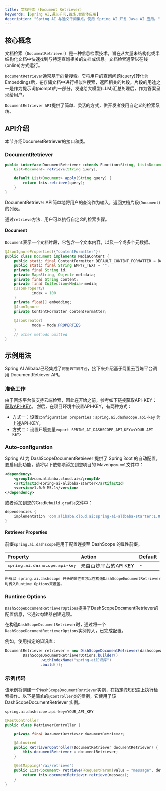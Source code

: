 ```yaml
---
title: 文档检索 (Document Retriever)
keywords: [Spring AI,通义千问,百炼,智能体应用]
description: "Spring AI 与通义千问集成，使用 Spring AI 开发 Java AI 应用。"
---
```


## 核心概念
文档检索（`DocumentRetriever`）是一种信息检索技术，旨在从大量未结构化或半结构化文档中快速找到与特定查询相关的文档或信息。文档检索通常以在线(online)方式运行。

`DocumentRetriever`通常基于向量搜索。它将用户的查询问题(query)转化为Embeddings后，在存储文档中进行相似性搜索，返回相关的片段。片段的用途之一是作为提示词(prompt)的一部分，发送给大模型(LLM)汇总处理后，作为答案呈现给用户。

`DocumentRetriever API`提供了简单、灵活的方式，供开发者使用自定义的检索系统。

## API介绍
本节介绍DocumentRetriever的接口和类。
### DocumentRetriever
```java
public interface DocumentRetriever extends Function<String, List<Document>> {
    List<Document> retrieve(String query);

    default List<Document> apply(String query) {
        return this.retrieve(query);
    }
}
```
DocumentRetriever API简单地将用户的查询作为输入，返回文档片段(`Document`)的列表。

通过`retrieve`方法，用户可以执行自定义的检索步骤。

#### Document
`Document`表示一个文档片段，它包含一个文本内容，以及一个或多个元数据。
```java
@JsonIgnoreProperties({"contentFormatter"})
public class Document implements MediaContent {
    public static final ContentFormatter DEFAULT_CONTENT_FORMATTER = DefaultContentFormatter.defaultConfig();
    public static final String EMPTY_TEXT = "";
    private final String id;
    private Map<String, Object> metadata;
    private final String content;
    private final Collection<Media> media;
    @JsonProperty(
            index = 100
    )
    private float[] embedding;
    @JsonIgnore
    private ContentFormatter contentFormatter;

    @JsonCreator(
            mode = Mode.PROPERTIES
    )
    // other methods omitted
}
```
## 示例用法
Spring AI Alibaba已经集成了`阿里云百炼平台`，接下来介绍基于阿里云百炼平台调用 DocumentRetriever API。

### 准备工作
由于百炼平台仅支持云端检索，因此在开始之前，参考如下链接获取API-KEY：[获取API-KEY](https://help.aliyun.com/zh/model-studio/developer-reference/get-api-key)。
然后，在项目环境中设置API-KEY，有两种方式：

- 方式一：设置`configuration properties：spring.ai.dashscope.api-key` 为上述API-KEY。
- 方式二：设置环境变量`export SPRING_AI_DASHSCOPE_API_KEY=<YOUR API  KEY>`

### Auto-configuration
Spring AI 为 DashScopeDocumentRetriever 提供了 Spring Boot 的自动配置。要启用此功能，请将以下依赖项添加到您项目的 Maven`pom.xml`文件中：
```xml
<dependency>
    <groupId>com.alibaba.cloud.ai</groupId>
    <artifactId>spring-ai-alibaba-starter</artifactId>
    <version>1.0.0-M5.1</version>
</dependency>
```
或者添加到您的Gradle`build.gradle`文件中：
```gradle
dependencies {
    implementation 'com.alibaba.cloud.ai:spring-ai-alibaba-starter:1.0.0-M5.1'
}
```
#### Retriever Properties
前缀`spring.ai.dashscope`是用于配置连接至 DashScope 的属性前缀。

| Property                       | Action          | Default |
|:-------------------------------|:----------------|---------|
| `spring.ai.dashscope.api-key`  | 来自百炼平台的API KEY  | -       |


```tips
所有以 spring.ai.dashscope 开头的属性都可以在构造DashScopeDocumentRetriever时传入Runtime Options来覆盖。
```

### Runtime Options
`DashScopeDocumentRetrieverOptions`提供了DashScopeDocumentRetriever的配置信息，它通过构建器创建选项。

在构造`DashScopeDocumentRetriever`时，通过将一个`DashScopeDocumentRetrieverOptions`实例传入，已完成配置。

例如，使用指定的知识库：
```java
DocumentRetriever retriever = new DashScopeDocumentRetriever(dashscopeApi,
        DashScopeDocumentRetrieverOptions.builder()
                .withIndexName("spring-ai知识库")
                .build());
```
### 示例代码
该示例将创建一个`DashScopeDocumentRetriever`实例，在指定的知识库上执行检索操作。以下是简单的`@Controller`类的示例，它使用了该 DashScopeDocumentRetriever 实例。
```properties
spring.ai.dashscope.api-key=YOUR_API_KEY
```
```java
@RestController
public class RetrieverController {

    private final DocumentRetriever documentRetriever;

    @Autowired
    public RetrieverController(DocumentRetriever documentRetriever) {
        this.documentRetriever = documentRetriever;
    }

    @GetMapping("/ai/retrieve")
    public List<Document> retrieve(@RequestParam(value = "message", defaultValue = "What's spring ai") String message) {
        return this.documentRetriever.retrieve(message);
    }
}
```
